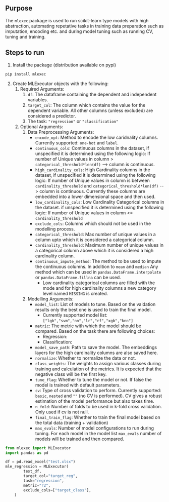 ## Purpose
The `mlexec` package is used to run scikit-learn type models with high abstraction, automating repetative tasks in training data preparation such as imputation, encoding etc. and during model tuning such as running CV, tuning and training.

## Steps to run
1. Install the package (distribution available on pypi)
```{sh}
pip install mlexec
```
2. Create MLExecutor objects with the following:
    1. Required Arguments:
        1. `df`: The dataframe containing the dependent and independent variables.
        2. `target_col`: The column which contains the value for the dependent variable. All other columns (unless excluded) are considered a predictor.
        3. The task: `"regression"` or `"classification"`
    2. Optional Arguments:
        1. Data Preprocessing Arguments:
            - `encode_opt`: Method to encode the low caridnality columns. Currently supported: `one-hot` and `label`.
            - `continuous_cols`: Continuous columns in the dataset, if unspecified it is determined using the following logic: If number of Unique values in column > `categorical_threshold*len(df)` --> column is continuous.
            - `high_cardinality_cols`: High Cardinality columns in the dataset, if unspecified it is determined using the following logic: If number of Unique values in column is between `cardinality_threshold` and `categorical_threshold*len(df)` --> column is continuous. Currently these columns are embedded into a lower dimensional space and then used.
            - `low_cardinality_cols`: Low Cardinality Categorical columns in the dataset. if unspecified it is determined using the following logic: If number of Unique values in column <= `cardinality_threshold`
            - `exclude_cols`: Columns which should not be used in the modelling process.
            - `categorical_threshold`: Max number of unique values in a column upto which it is considered a categorical column.
            - `cardinality_threshold`: Maximum number of unique values in a categorical column above which it is considered a high cardinality column.
            - `continuous_impute_method`: The method to be used to impute the continuous columns. In addition to `mean` and `median` Any method which can be used in `pandas.DataFrame.interpolate` or `pandas.DataFrame.fillna` can be used.
                - Low cardinality categorical columns are filled with the mode and for high cardinality columns a new category level named `MISSING` is created.
        2. Modelling Arguments:
            - `model_list`: List of models to tune. Based on the valdation results only the best one is used to train the final model.
                - Currently supported model list: `["lgb","svm","nn","lr","rf","xgb","knn"]`
            - `metric`: The metric with which the model should be compared. Based on the task there are following choices:
                - Regression:
                - Classification:
            - `model_save_path`: Path to save the model. The embeddings layers for the high cardinality columns are also saved here.
            - `normalize`: Whether to normalize the data or not.
            - `class_weights`: The weights to assign various classes during training and calculation of the metrics. It is expected that the negative class will be the first key.
            - `tune_flag`: Whether to tune the model or not. If false the model is trained with default parameters.
            - `cv`: Type of cross validation to perform. Currently supported: `basic`, `nested` and `""` (no CV is performed). CV gives a robust estimation of the model performance but also takes time.
            - `n_fold`: Number of folds to be used in k-fold cross validation. Only used if cv is not null.
            - `final_train_flag`: Whether to train the final model based on the total data (training + validation)
            - `max_evals`: Number of model configurations to run during tuning. For each model in the model list `max_evals` number of models will be trained and then compared.

```python
from mlexec import MLExecutor
import pandas as pd

df = pd.read_excel("test.xlsx")
mle_regression = MLExecutor(
        test_df,
        target_col="target_reg",
        task="regression",
        metric="r2",
        exclude_cols=["target_class"],
    )
```
